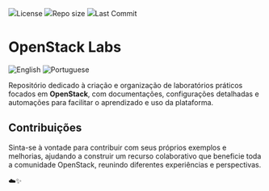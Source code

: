 <p style="line-height: 1.5;">
  <img src="https://img.shields.io/github/license/liviakarolayne/openstack-labs?style=flat&color=5B0F3D" alt="License" />
  <img src="https://img.shields.io/github/repo-size/liviakarolayne/openstack-labs?style=flat&color=5B0F3D" alt="Repo size" />
  <img src="https://img.shields.io/github/last-commit/liviakarolayne/openstack-labs?style=flat&color=5B0F3D" alt="Last Commit" />
</p>

# OpenStack Labs

<p>
  <a href="../../README.md" style="text-decoration: none;">
    <img src="https://img.shields.io/badge/EN-A1A1A1?style=for-the-badge&logoColor=white&labelColor=A1A1A1" alt="English" />
  </a>
  <img src="https://img.shields.io/badge/PT-0E80C3?style=for-the-badge&logoColor=white&labelColor=0E80C3" alt="Portuguese" />

</p>

Repositório dedicado à criação e organização de laboratórios práticos focados em **OpenStack**, com documentações, configurações detalhadas e automações para facilitar o aprendizado e uso da plataforma.

## Contribuições

Sinta-se à vontade para contribuir com seus próprios exemplos e melhorias, ajudando a construir um recurso colaborativo que beneficie toda a comunidade OpenStack, reunindo diferentes experiências e perspectivas.

☁️✨
